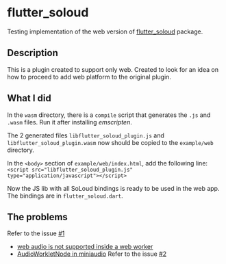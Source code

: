 # flutter_soloud

Testing implementation of the web version of [flutter_soloud](https://github.com/alnitak/flutter_soloud) package.

## Description

This is a plugin created to support only web. Created to look for an idea on how to proceed to add web platform to the original plugin.

## What I did

In the `wasm` directory, there is a `compile` script that generates the `.js` and `.wasm` files. Run it after installing *emscripten*.

The 2 generated files `libflutter_soloud_plugin.js` and `libflutter_soloud_plugin.wasm` now should be copied to the `example/web` directory.

In the `<body>` section of `example/web/index.html`, add the following line:
`<script src="libflutter_soloud_plugin.js" type="application/javascript"></script>`
    
Now the JS lib with all SoLoud bindings is ready to be used in the web app.
The bindings are in `flutter_soloud.dart`.

## The problems

Refer to the issue [#1](https://github.com/alnitak/flutter_soloud_web/issues/1)

- [web audio is not supported inside a web worker](https://stackoverflow.com/questions/67949831/is-there-a-way-to-use-audiocontext-in-a-web-worker)
- [AudioWorkletNode in miniaudio](https://github.com/mackron/miniaudio/issues/597#issuecomment-1445060662)
Refer to the issue [#2](https://github.com/alnitak/flutter_soloud_web/issues/2)
